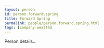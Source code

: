 ```yaml
---
layout: person
id: person.forward.spring
title: Forward Spring
permalink: people/person.forward.spring.html
tags: [company.wealth]
---
```


Person details...